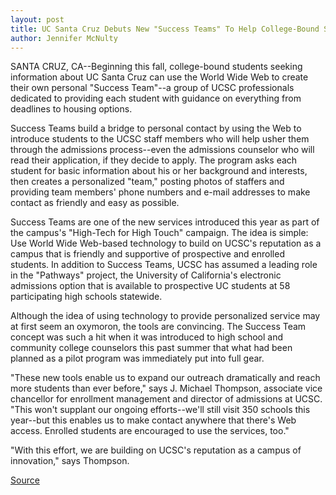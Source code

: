 ```yaml
---
layout: post
title: UC Santa Cruz Debuts New "Success Teams" To Help College-Bound Students
author: Jennifer McNulty
---
```


SANTA CRUZ, CA--Beginning this fall, college-bound students  seeking information about UC Santa Cruz can use the World Wide Web  to create their own personal "Success Team"--a group of UCSC  professionals dedicated to providing each student with guidance on  everything from deadlines to housing options.

Success Teams build a bridge to personal contact by using the  Web to introduce students to the UCSC staff members who will help  usher them through the admissions process--even the admissions  counselor who will read their application, if they decide to apply.  The program asks each student for basic information about his or her  background and interests, then creates a personalized "team,"  posting photos of staffers and providing team members' phone  numbers and e-mail addresses to make contact as friendly and easy  as possible.

Success Teams are one of the new services introduced this  year as part of the campus's "High-Tech for High Touch" campaign.  The idea is simple: Use World Wide Web-based technology to build on  UCSC's reputation as a campus that is friendly and supportive of  prospective and enrolled students. In addition to Success Teams,  UCSC has assumed a leading role in the "Pathways" project, the  University of California's electronic admissions option that is  available to prospective UC students at 58 participating high  schools statewide.

Although the idea of using technology to provide personalized  service may at first seem an oxymoron, the tools are convincing. The  Success Team concept was such a hit when it was introduced to high  school and community college counselors this past summer that  what had been planned as a pilot program was immediately put into  full gear.

"These new tools enable us to expand our outreach  dramatically and reach more students than ever before," says J. Michael Thompson, associate vice chancellor for enrollment  management and director of admissions at UCSC. "This won't  supplant our ongoing efforts--we'll still visit 350 schools this  year--but this enables us to make contact anywhere that there's Web  access. Enrolled students are encouraged to use the services, too."

"With this effort, we are building on UCSC's reputation as a  campus of innovation," says Thompson.

[Source](http://www1.ucsc.edu/news_events/press_releases/archive/96-97/11-96/112296-UCSC_debuts_Success.html "Permalink to 112296-UCSC_debuts_Success")
